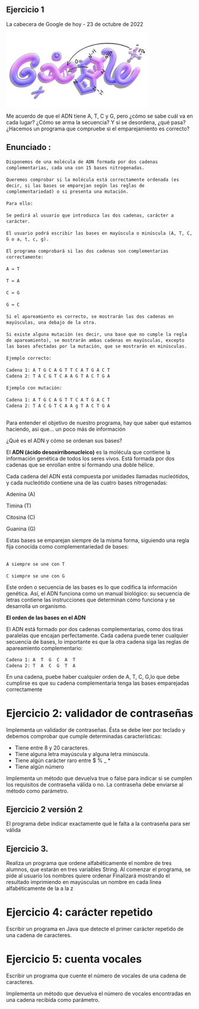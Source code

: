 ## Ejercicio 1
La cabecera de Google de hoy - 23 de octubre de 2022

![RETO](https://github.com/nataliainformatica/PROGRAMACION_DAM_25_26/blob/main/recursos%26imagenes/secuenciaADNjpg.jpg?raw=true)

 Me acuerdo de que el ADN tiene A, T, C y G, 
pero ¿cómo se sabe cuál va en cada lugar? 
¿Cómo se arma la secuencia?
Y si se desordena, ¿qué pasa? 
¿Hacemos un programa que compruebe si el emparejamiento es correcto?


## Enunciado :
```
Disponemos de una molécula de ADN formada por dos cadenas complementarias, cada una con 15 bases nitrogenadas.

Queremos comprobar si la molécula está correctamente ordenada (es decir, si las bases se emparejan según las reglas de complementariedad) o si presenta una mutación.

Para ello:

Se pedirá al usuario que introduzca las dos cadenas, carácter a carácter.

El usuario podrá escribir las bases en mayúscula o minúscula (A, T, C, G o a, t, c, g).

El programa comprobará si las dos cadenas son complementarias correctamente:

A ↔ T

T ↔ A

C ↔ G

G ↔ C

Si el apareamiento es correcto, se mostrarán las dos cadenas en mayúsculas, una debajo de la otra.

Si existe alguna mutación (es decir, una base que no cumple la regla de apareamiento), se mostrarán ambas cadenas en mayúsculas, excepto las bases afectadas por la mutación, que se mostrarán en minúsculas.

Ejemplo correcto:

Cadena 1: A T G C A G T T C A T G A C T
Cadena 2: T A C G T C A A G T A C T G A

Ejemplo con mutación:

Cadena 1: A T G C A G T T C A T G A C T
Cadena 2: T A C G T C A A g T A C T G A


```
Para entender el objetivo de nuestro programa, hay que saber qué estamos haciendo, así que... un poco más de información 

¿Qué es el ADN y cómo se ordenan sus bases?

El **ADN (ácido desoxirribonucleico)** es la molécula que contiene la información genética de todos los seres vivos. Está formada por dos cadenas que se enrollan entre sí formando una doble hélice.

Cada cadena del ADN está compuesta por unidades llamadas nucleótidos, y cada nucleótido contiene una de las cuatro bases nitrogenadas:

Adenina (A)

Timina (T)

Citosina (C)

Guanina (G)

Estas bases se emparejan siempre de la misma forma, siguiendo una regla fija conocida como complementariedad de bases:
```

A siempre se une con T

C siempre se une con G
 ```

Este orden o secuencia de las bases es lo que codifica la información genética. Así, el ADN funciona como un manual biológico: su secuencia de letras contiene las instrucciones que determinan cómo funciona y se desarrolla un organismo.

 **El orden de las bases en el ADN** 

El ADN está formado por dos cadenas complementarias, como dos tiras paralelas que encajan perfectamente.
Cada cadena puede tener cualquier secuencia de bases, lo importante es que la otra cadena siga las reglas de apareamiento complementario:

```
Cadena 1: A  T  G  C  A  T
Cadena 2: T  A  C  G  T  A
```
En una cadena, puebe haber cualquier orden de A, T, C, G,lo que debe cumplirse es que su cadena complementaria tenga las bases emparejadas correctamente


# Ejercicio 2: validador de contraseñas

Implementa un validador de contraseñas. Ésta se debe leer por teclado y debemos comprobar que cumple determinadas características:
- Tiene entre 8 y 20 caracteres.
- Tiene alguna letra mayúscula y alguna letra minúscula.
- Tiene algún carácter raro entre $ % _ *
- Tiene algún número

Implementa un método que devuelva true o false para indicar si se cumplen los requisitos de contraseña válida o no. La contraseña debe enviarse al método como parámetro.

## Ejercicio 2 versión 2
El programa debe indicar exactamente qué le falta a la contraseña para ser válida

##  Ejercicio 3.
Realiza un programa que ordene alfabéticamente el nombre de tres
alumnos, que estarán en tres variables String.
Al comenzar el programa, se pide al usuario los nombres quiere ordenar
Finalizará mostrando el resultado imprimiendo en mayúsculas un nombre en cada línea
alfabéticamente de la a la z

# Ejercicio 4: carácter repetido

Escribir un programa en Java que detecte el primer carácter repetido de una cadena de caracteres.

# Ejercicio 5: cuenta vocales

Escribir un programa que cuente el número de vocales de una cadena de caracteres.

Implementa un método que devuelva el número de vocales encontradas en una cadena recibida como parámetro.
